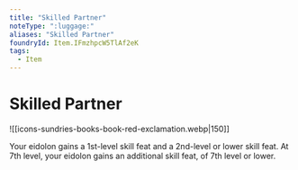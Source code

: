 ```yaml
---
title: "Skilled Partner"
noteType: ":luggage:"
aliases: "Skilled Partner"
foundryId: Item.IFmzhpcW5TlAf2eK
tags:
  - Item
---
```


# Skilled Partner
![[icons-sundries-books-book-red-exclamation.webp|150]]

Your eidolon gains a 1st-level skill feat and a 2nd-level or lower skill feat. At 7th level, your eidolon gains an additional skill feat, of 7th level or lower.
